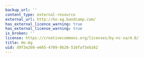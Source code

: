 ```yaml
---
backup_url: ''
content_type: external-resource
external_url: http://ho-ag.bandcamp.com/
has_external_licence_warning: true
has_external_license_warning: true
is_broken: ''
license: https://creativecommons.org/licenses/by-nc-sa/4.0/
title: Ho-Ag
uid: d9f3e260-e665-4709-9b20-516faf3eb162
---
```


